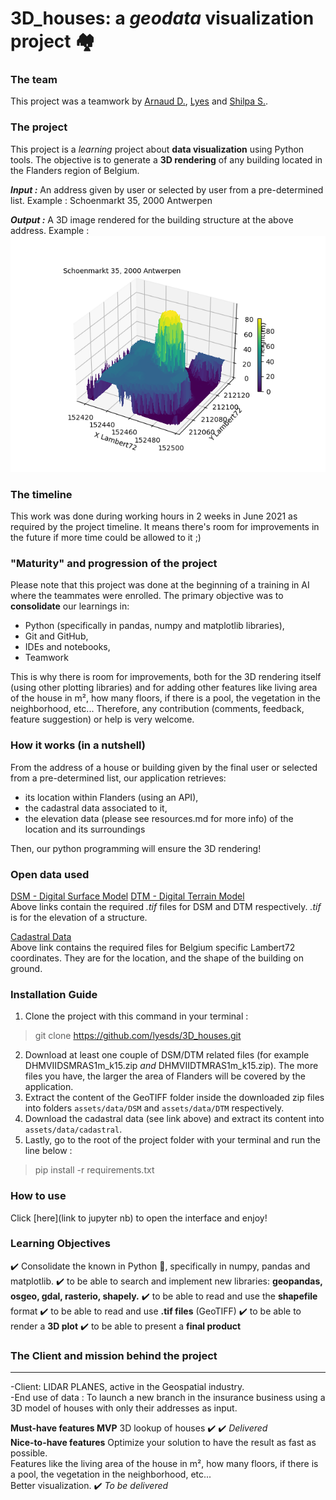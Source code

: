 # 3D_houses: a _geodata_ visualization project :houses:

### The team
This project was a teamwork by [Arnaud D.](
https://github.com/Pablousse), [Lyes](
https://github.com/lyesds) and [Shilpa S.](https://github.com/ssg-hub).
### The project
This project is a _learning_ project about **data visualization** using Python tools.
The objective is to generate a **3D rendering** of any building located in the Flanders region of Belgium.

***Input :*** An address given by user or selected by user from a pre-determined list.
Example : Schoenmarkt 35, 2000 Antwerpen

***Output :*** A 3D image rendered for the building structure at the above address.
Example :
![Schoenmarkt35](assets/Schoenmarkt%2035,%202000%20Antwerpen%20DSM%20minus%20DTM.png)

### The timeline
This work was done during working hours in 2 weeks in June 2021 as required by the project timeline.
It means there's room for improvements in the future if more time could be allowed to it ;)

### "Maturity" and progression of the project
Please note that this project was done at the beginning of a training in AI where the teammates were enrolled. The primary objective was to **consolidate** our learnings in:
- Python (specifically in pandas, numpy and matplotlib libraries),
- Git and GitHub,
- IDEs and notebooks,
- Teamwork

This is why there is room for improvements, both for the 3D rendering itself (using other plotting libraries)
and for adding other features like living area of the house in m², how many floors, if there is a pool, the vegetation in the neighborhood, etc...
Therefore, any contribution (comments, feedback, feature suggestion) or help is very welcome.

### How it works (in a nutshell)
From the address of a house or building given by the final user or selected from a pre-determined list, our application retrieves:
- its location within Flanders (using an API), 
- the cadastral data associated to it,
- the elevation data (please see resources.md for more info) of the location and its surroundings

Then, our python programming will ensure the 3D rendering!

### Open data used
[DSM - Digital Surface Model](http://www.geopunt.be/download?container=dhm-vlaanderen-ii-dsm-raster-1m&title=Digitaal%20Hoogtemodel%20Vlaanderen%20II,%20DSM,%20raster,%201m) 
[DTM - Digital Terrain Model](http://www.geopunt.be/download?container=dhm-vlaanderen-ii-dtm-raster-1m&title=Digitaal%20Hoogtemodel%20Vlaanderen%20II,%20DTM,%20raster,%201m)  
Above links contain the required _.tif_ files for DSM and DTM respectively. _.tif_ is for the elevation of a structure.

[Cadastral Data](https://eservices.minfin.fgov.be/myminfin-rest/cadastral-plan/cadastralPlan/2020/Belgium/72)  
Above link contains the required files for Belgium specific Lambert72 coordinates. They are for the location, and the shape of the building on ground.

### Installation Guide
1. Clone the project with this command in your terminal :
> git clone https://github.com/lyesds/3D_houses.git
2. Download at least one couple of DSM/DTM related files (for example DHMVIIDSMRAS1m_k15.zip _and_ DHMVIIDTMRAS1m_k15.zip). The more files you have, the larger the area of Flanders will be covered by the application.
3. Extract the content of the GeoTIFF folder inside the downloaded zip files into folders `assets/data/DSM` and `assets/data/DTM` respectively.
4. Download the cadastral data (see link above) and extract its content into `assets/data/cadastral`.
5. Lastly, go to the root of the project folder with your terminal and run the line below :
> pip install -r requirements.txt

### How to use
Click [here](link to jupyter nb) to open the interface and enjoy!


### Learning Objectives
:heavy_check_mark: Consolidate the known in Python :snake:, specifically in numpy, pandas and matplotlib. 
:heavy_check_mark: to be able to search and implement new libraries: **geopandas, osgeo, gdal, rasterio, shapely.**
:heavy_check_mark: to be able to read and use the **shapefile** format
:heavy_check_mark: to be able to read and use **.tif files** (GeoTIFF)
:heavy_check_mark: to be able to render a **3D plot**
:heavy_check_mark: to be able to present a **final product**

### The Client and mission behind the project
***
-Client: LIDAR PLANES, active in the Geospatial industry.  
-End use of data : To launch a new branch in the insurance business using a 3D model of houses with only their addresses as input.

**Must-have features MVP** 
3D lookup of houses :heavy_check_mark: :heavy_check_mark: _Delivered_  
**Nice-to-have features** 
Optimize your solution to have the result as fast as possible.  
Features like the living area of the house in m², how many floors, if there is a pool, the vegetation in the neighborhood, etc...  
Better visualization.  :heavy_check_mark: _To be delivered_  